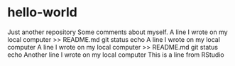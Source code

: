 # hello-world
Just another repository
Some comments about myself.
A line I wrote on my local computer >> README.md
git status
echo A line I wrote on my local computer
A line I wrote on my local computer >> README.md
git status
echo Another line I wrote on my local computer
This is a line from RStudio